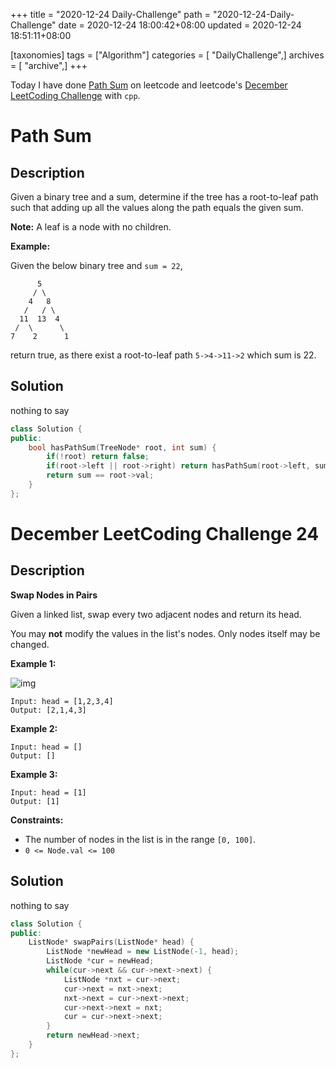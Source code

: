 +++
title = "2020-12-24 Daily-Challenge"
path = "2020-12-24-Daily-Challenge"
date = 2020-12-24 18:00:42+08:00
updated = 2020-12-24 18:51:11+08:00

[taxonomies]
tags = ["Algorithm"]
categories = [ "DailyChallenge",]
archives = [ "archive",]
+++

Today I have done [Path Sum](https://leetcode.com/problems/path-sum/) on leetcode and leetcode's [December LeetCoding Challenge](https://leetcode.com/explore/challenge/card/december-leetcoding-challenge/572/week-4-december-22nd-december-28th/3579/) with `cpp`.

<!-- more -->

# Path Sum

## Description

Given a binary tree and a sum, determine if the tree has a root-to-leaf path such that adding up all the values along the path equals the given sum.

**Note:** A leaf is a node with no children.

**Example:**

Given the below binary tree and `sum = 22`,

```
      5
     / \
    4   8
   /   / \
  11  13  4
 /  \      \
7    2      1
```

return true, as there exist a root-to-leaf path `5->4->11->2` which sum is 22.

## Solution

nothing to say

``` cpp
class Solution {
public:
    bool hasPathSum(TreeNode* root, int sum) {
        if(!root) return false;
        if(root->left || root->right) return hasPathSum(root->left, sum-root->val) || hasPathSum(root->right, sum-root->val);
        return sum == root->val;
    }
};
```

# December LeetCoding Challenge 24

## Description

**Swap Nodes in Pairs**

Given a linked list, swap every two adjacent nodes and return its head.

You may **not** modify the values in the list's nodes. Only nodes itself may be changed.

**Example 1:**

![img](https://assets.leetcode.com/uploads/2020/10/03/swap_ex1.jpg)

```
Input: head = [1,2,3,4]
Output: [2,1,4,3]
```

**Example 2:**

```
Input: head = []
Output: []
```

**Example 3:**

```
Input: head = [1]
Output: [1]
```

**Constraints:**

- The number of nodes in the list is in the range `[0, 100]`.
- `0 <= Node.val <= 100`

## Solution

nothing to say

``` cpp
class Solution {
public:
    ListNode* swapPairs(ListNode* head) {
        ListNode *newHead = new ListNode(-1, head);
        ListNode *cur = newHead;
        while(cur->next && cur->next->next) {
            ListNode *nxt = cur->next;
            cur->next = nxt->next;
            nxt->next = cur->next->next;
            cur->next->next = nxt;
            cur = cur->next->next;
        }
        return newHead->next;
    }
};
```